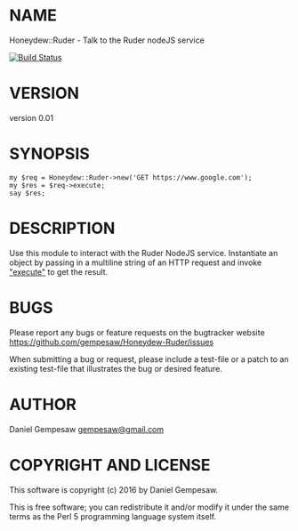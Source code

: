 # NAME

Honeydew::Ruder - Talk to the Ruder nodeJS service

[![Build Status](https://travis-ci.org/gempesaw/Honeydew-Ruder.svg?branch=master)](https://travis-ci.org/gempesaw/Honeydew-Ruder)

# VERSION

version 0.01

# SYNOPSIS

    my $req = Honeydew::Ruder->new('GET https://www.google.com');
    my $res = $req->execute;
    say $res;

# DESCRIPTION

Use this module to interact with the Ruder NodeJS service. Instantiate
an object by passing in a multiline string of an HTTP request and
invoke ["execute"](#execute) to get the result.

# BUGS

Please report any bugs or feature requests on the bugtracker website
https://github.com/gempesaw/Honeydew-Ruder/issues

When submitting a bug or request, please include a test-file or a
patch to an existing test-file that illustrates the bug or desired
feature.

# AUTHOR

Daniel Gempesaw <gempesaw@gmail.com>

# COPYRIGHT AND LICENSE

This software is copyright (c) 2016 by Daniel Gempesaw.

This is free software; you can redistribute it and/or modify it under
the same terms as the Perl 5 programming language system itself.
